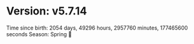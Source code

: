 # Version: v5.7.14
Time since birth: 2054 days, 49296 hours, 2957760 minutes, 177465600 seconds
Season: Spring 🌸
